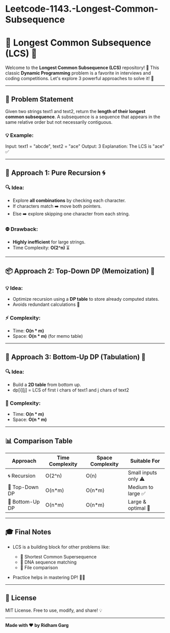 # Leetcode-1143.-Longest-Common-Subsequence
# 🧬 Longest Common Subsequence (LCS) 💙

Welcome to the **Longest Common Subsequence (LCS)** repository! 🎯 This classic **Dynamic Programming** problem is a favorite in interviews and coding competitions. Let's explore 3 powerful approaches to solve it! 💪

---

## 📘 Problem Statement

Given two strings text1 and text2, return the **length of their longest common subsequence**. A subsequence is a sequence that appears in the same relative order but not necessarily contiguous.

### 💡 Example:

Input: text1 = "abcde", text2 = "ace"
Output: 3
Explanation: The LCS is "ace" ✅

---

## 🧵 Approach 1: Pure Recursion 🌀

### 🔍 Idea:

* Explore **all combinations** by checking each character.
* If characters match ➡️ move both pointers.
* Else ➡️ explore skipping one character from each string.

### ⛔ Drawback:

* **Highly inefficient** for large strings.
* Time Complexity: **O(2^n)** ⏳

---

## 📦 Approach 2: Top-Down DP (Memoization) 🧠

### 💡 Idea:

* Optimize recursion using a **DP table** to store already computed states.
* Avoids redundant calculations 🧮

### ⚡ Complexity:

* Time: **O(n \* m)**
* Space: **O(n \* m)** (for memo table)

---

## 🧱 Approach 3: Bottom-Up DP (Tabulation) 🧊

### 🔍 Idea:

* Build a **2D table** from bottom up.
* dp\[i]\[j] = LCS of first i chars of text1 and j chars of text2

### 🚀 Complexity:

* Time: **O(n \* m)**
* Space: **O(n \* m)**

---

## 📊 Comparison Table

| Approach        | Time Complexity | Space Complexity | Suitable For         |
| --------------- | --------------- | ---------------- | -------------------- |
| 🌀 Recursion    | O(2^n)          | O(n)             | Small inputs only ⚠️ |
| 🧠 Top-Down DP  | O(n\*m)         | O(n\*m)          | Medium to large ✅    |
| 🧊 Bottom-Up DP | O(n\*m)         | O(n\*m)          | Large & optimal 💯   |

---

## 🎓 Final Notes

* LCS is a building block for other problems like:

  * 🔄 Shortest Common Supersequence
  * 🧬 DNA sequence matching
  * 🧾 File comparison
* Practice helps in mastering DP! 🧠🔥

---

## 📜 License

MIT License. Free to use, modify, and share! 💡

---

**Made with ❤️ by Ridham Garg**
